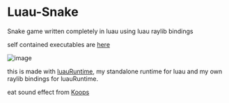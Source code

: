 # Luau-Snake
Snake game written completely in luau using luau raylib bindings

self contained executables are [here](https://github.com/KinexDev/Luau-Snake/releases/tag/Release)

![image](https://github.com/user-attachments/assets/4b9c0ddd-863d-4119-90dc-dbe3e41a68a4)

this is made with [luauRuntime](https://github.com/KinexDev/LuauRuntime/tree/main), my standalone runtime for luau and my own raylib bindings for luauRuntime.

eat sound effect from [Koops](https://freesound.org/people/Koops/sounds/20279/)